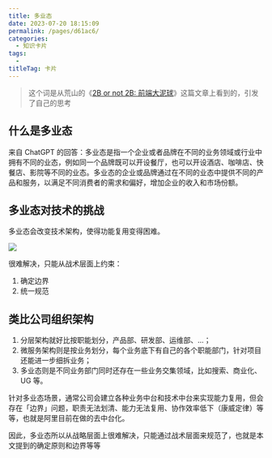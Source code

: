 ```yaml
---
title: 多业态
date: 2023-07-20 18:15:09
permalink: /pages/d61ac6/
categories: 
  - 知识卡片
tags: 
  - 
titleTag: 卡片
---
```



> 这个词是从荒山的《[2B or not 2B: 前端大泥球](https://juejin.cn/post/7257560570740047931)》这篇文章上看到的，引发了自己的思考

## 什么是多业态

来自 ChatGPT 的回答：多业态是指一个企业或者品牌在不同的业务领域或行业中拥有不同的业态，例如同一个品牌既可以开设餐厅，也可以开设酒店、咖啡店、快餐店、影院等不同的业态。多业态的企业或品牌通过在不同的业态中提供不同的产品和服务，以满足不同消费者的需求和偏好，增加企业的收入和市场份额。

## 多业态对技术的挑战

多业态会改变技术架构，使得功能复用变得困难。

![](https://p3-juejin.byteimg.com/tos-cn-i-k3u1fbpfcp/04f8909310df46488bb3189c35382645~tplv-k3u1fbpfcp-zoom-in-crop-mark:1512:0:0:0.awebp)

很难解决，只能从战术层面上约束：
1. 确定边界
2. 统一规范

## 类比公司组织架构

1. 分层架构就好比按职能划分，产品部、研发部、运维部、...；
2. 微服务架构则是按业务划分，每个业务底下有自己的各个职能部门，针对项目还能进一步细拆业务；
3. 多业态则是不同业务部门同时还存在一些业务交集领域，比如搜索、商业化、UG 等。

针对多业态场景，通常公司会建立各种业务中台和技术中台来实现能力复用，但会存在「边界」问题，职责无法划清、能力无法复用、协作效率低下（康威定律）等等，也就是阿里目前在做的去中台化。

因此，多业态所以从战略层面上很难解决，只能通过战术层面来规范了，也就是本文提到的确定原则和边界等等